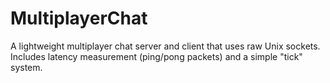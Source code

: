 # MultiplayerChat
A lightweight multiplayer chat server and client that uses raw Unix sockets. Includes latency measurement (ping/pong packets) and a simple "tick" system.
